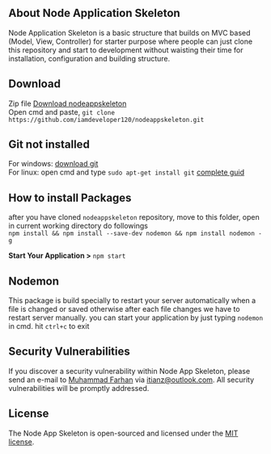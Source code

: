 ## About Node Application Skeleton

Node Application Skeleton is a basic structure that builds on MVC based (Model, View, Controller) for starter purpose where people can just clone this repository and start to development without waisting their time for installation, configuration and building structure.  

## Download  
Zip file [Download nodeappskeleton](https://github.com/iamdeveloper120/nodeappskeleton/archive/master.zip)  
Open cmd and paste, `git clone https://github.com/iamdeveloper120/nodeappskeleton.git`  

## Git not installed  
For windows: [download git](https://git-scm.com/download/win)  
For linux: open cmd and type  `sudo apt-get install git` [complete guid](https://www.liquidweb.com/kb/install-git-ubuntu-16-04-lts/)

## How to install Packages  
after you have cloned `nodeappskeleton` repository, move to this folder, open in current working directory do followings  
`npm install && npm install --save-dev nodemon && npm install nodemon -g`

**Start Your Application >** `npm start`  

## Nodemon  
This package is build specially to restart your server automatically when a file is changed or saved otherwise after each file changes we have to restart server manually. you can start your application by just typing `nodemon` in cmd. hit `ctrl+c` to exit 

## Security Vulnerabilities  
If you discover a security vulnerability within Node App Skeleton, please send an e-mail to [Muhammad Farhan](https://www.linkedin.com/in/iamdeveloper120/) via [itianz@outlook.com](mailto:itianz@outlook.com). All security vulnerabilities will be promptly addressed.

## License  
The Node App Skeleton is open-sourced and licensed under the [MIT license](https://opensource.org/licenses/MIT).
